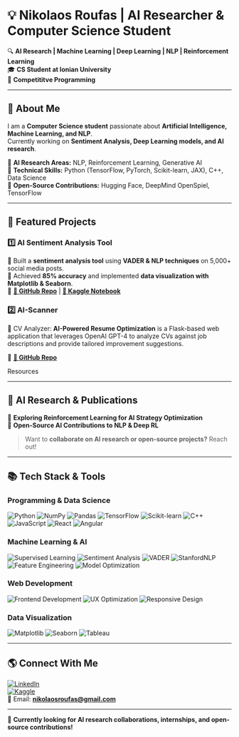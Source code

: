 # 💡 Nikolaos Roufas | AI Researcher & Computer Science Student

🔍 **AI Research | Machine Learning | Deep Learning | NLP | Reinforcement Learning**  
🎓 **CS Student at Ionian University**  
🫠 **Competititve Programming**

---

## 🚀 About Me
I am a **Computer Science student** passionate about **Artificial Intelligence, Machine Learning, and NLP**.  
Currently working on **Sentiment Analysis, Deep Learning models, and AI research**.  

🔹 **AI Research Areas:** NLP, Reinforcement Learning, Generative AI  
🔹 **Technical Skills:** Python (TensorFlow, PyTorch, Scikit-learn, JAX), C++, Data Science  
🔹 **Open-Source Contributions:** Hugging Face, DeepMind OpenSpiel, TensorFlow  

---

## 📂 Featured Projects

### 1️⃣ **AI Sentiment Analysis Tool**  
🔹 Built a **sentiment analysis tool** using **VADER & NLP techniques** on 5,000+ social media posts.  
🔹 Achieved **85% accuracy** and implemented **data visualization with Matplotlib & Seaborn**.  
🔹 **[🔗 GitHub Repo](https://github.com/NikolasRoufas/Syrian-Conflict-Sentiment-Analysis)** | **[🔗 Kaggle Notebook](https://www.kaggle.com/code/nikolaosroufas/syrian-conflict-sentiment-analysis)**  

### 2️⃣ **AI-Scanner** 
🔹 CV Analyzer: **AI-Powered Resume Optimization** is a Flask-based web application that leverages OpenAI GPT-4 to analyze CVs against job descriptions and provide tailored improvement suggestions.

🔹 **[🔗 GitHub Repo](https://github.com/NikolasRoufas/AI-Scanner)**

Resources
 

---

## 📢 AI Research & Publications
🔹 **Exploring Reinforcement Learning for AI Strategy Optimization**  
🔹 **Open-Source AI Contributions to NLP & Deep RL**  

> Want to **collaborate on AI research or open-source projects?** Reach out!  

---

## 📚 Tech Stack & Tools
### Programming & Data Science
![Python](https://img.shields.io/badge/Python-%2314354C.svg?style=flat&logo=python&logoColor=white)
![NumPy](https://img.shields.io/badge/NumPy-%23013243.svg?style=flat&logo=numpy&logoColor=white)
![Pandas](https://img.shields.io/badge/Pandas-%23150458.svg?style=flat&logo=pandas&logoColor=white)
![TensorFlow](https://img.shields.io/badge/TensorFlow-%23FF6F00.svg?style=flat&logo=tensorflow&logoColor=white)
![Scikit-learn](https://img.shields.io/badge/Scikit--Learn-%23F7931E.svg?style=flat&logo=scikitlearn&logoColor=white)
![C++](https://img.shields.io/badge/C++-%2300599C.svg?style=flat&logo=cplusplus&logoColor=white)
![JavaScript](https://img.shields.io/badge/JavaScript-%23F7DF1E.svg?style=flat&logo=javascript&logoColor=black)
![React](https://img.shields.io/badge/React-%2361DAFB.svg?style=flat&logo=react&logoColor=black)
![Angular](https://img.shields.io/badge/Angular-%23DD0031.svg?style=flat&logo=angular&logoColor=white)

### Machine Learning & AI
![Supervised Learning](https://img.shields.io/badge/Supervised--Learning-%23000000.svg?style=flat&logo=python&logoColor=white)
![Sentiment Analysis](https://img.shields.io/badge/Sentiment--Analysis-%23FF6F00.svg?style=flat&logo=python&logoColor=white)
![VADER](https://img.shields.io/badge/VADER-%23F2F2F2.svg?style=flat&logo=python&logoColor=black)
![StanfordNLP](https://img.shields.io/badge/StanfordNLP-%2300507D.svg?style=flat&logo=python&logoColor=white)
![Feature Engineering](https://img.shields.io/badge/Feature--Engineering-%23FF6F00.svg?style=flat&logo=python&logoColor=white)
![Model Optimization](https://img.shields.io/badge/Model--Optimization-%23F2F2F2.svg?style=flat&logo=python&logoColor=black)

### Web Development
![Frontend Development](https://img.shields.io/badge/Frontend--Development-%23FF6F00.svg?style=flat&logo=html5&logoColor=white)
![UX Optimization](https://img.shields.io/badge/UX--Optimization-%23F2F2F2.svg?style=flat&logo=figma&logoColor=black)
![Responsive Design](https://img.shields.io/badge/Responsive--Design-%23F7931E.svg?style=flat&logo=css3&logoColor=white)

### Data Visualization
![Matplotlib](https://img.shields.io/badge/Matplotlib-%2300A9E0.svg?style=flat&logo=python&logoColor=white)
![Seaborn](https://img.shields.io/badge/Seaborn-%23F7931E.svg?style=flat&logo=python&logoColor=white)
![Tableau](https://img.shields.io/badge/Tableau-%23E97627.svg?style=flat&logo=tableau&logoColor=white)


---

## 🌎 Connect With Me
[![LinkedIn](https://img.shields.io/badge/LinkedIn-%230077B5.svg?style=flat&logo=linkedin&logoColor=white)](https://www.linkedin.com/in/nikolaosroufas/)  
[![Kaggle](https://img.shields.io/badge/Kaggle-%23008AD7.svg?style=flat&logo=kaggle&logoColor=white)](https://www.kaggle.com/nikolaosroufas)  
📩 Email: **nikolaosroufas@gmail.com**  

---

🔹 **Currently looking for AI research collaborations, internships, and open-source contributions!**  
